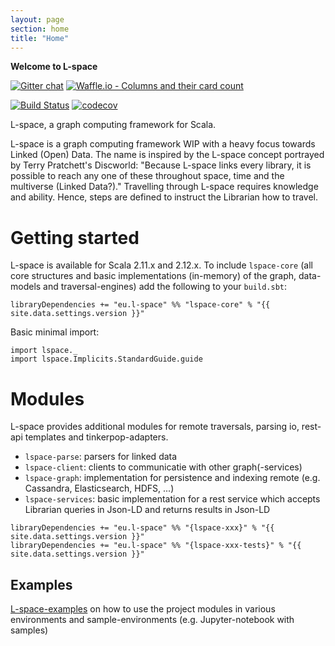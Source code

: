 ```yaml
---
layout: page
section: home
title: "Home"
---
```

**Welcome to L-space**

[![Gitter chat](https://badges.gitter.im/gitterHQ/gitter.png)](https://gitter.im/L-space/L-space)
[![Waffle.io - Columns and their card count](https://badge.waffle.io/L-space/L-space.svg?columns=all)](https://waffle.io/L-space/L-space)

[![Build Status](https://travis-ci.org/L-space/L-space.svg)](https://travis-ci.org/L-space/L-space)
[![codecov](https://codecov.io/gh/L-space/L-space/branch/master/graph/badge.svg)](https://codecov.io/gh/L-space/L-space)

L-space, a graph computing framework for Scala.

L-space is a graph computing framework WIP with a heavy focus towards Linked (Open) Data. 
The name is inspired by the L-space concept portrayed by Terry Pratchett's Discworld: 
"Because L-space links every library, it is possible to reach any one of these throughout space, 
time and the multiverse (Linked Data?)." Travelling through L-space requires knowledge and ability. 
Hence, steps are defined to instruct the Librarian how to travel.

# Getting started

L-space is available for Scala 2.11.x and 2.12.x. 
To include `lspace-core` (all core structures and basic implementations (in-memory) of the graph, 
data-models and traversal-engines) add the following to your `build.sbt`:
```
libraryDependencies += "eu.l-space" %% "lspace-core" % "{{ site.data.settings.version }}"
```
Basic minimal import:
```
import lspace._
import lspace.Implicits.StandardGuide.guide
```

# Modules

L-space provides additional modules for remote traversals, parsing io, rest-api templates and tinkerpop-adapters.

- `lspace-parse`: parsers for linked data
- `lspace-client`: clients to communicatie with other graph(-services)
- `lspace-graph`: implementation for persistence and indexing remote (e.g. Cassandra, Elasticsearch, HDFS, ...)
- `lspace-services`: basic implementation for a rest service which accepts Librarian queries in Json-LD and returns results in Json-LD

```
libraryDependencies += "eu.l-space" %% "{lspace-xxx}" % "{{ site.data.settings.version }}"
libraryDependencies += "eu.l-space" %% "{lspace-xxx-tests}" % "{{ site.data.settings.version }}"
```

## Examples
[L-space-examples](https://github.com/ThijsBroersen/L-space-examples) on how to use the project modules in various environments and 
sample-environments (e.g. Jupyter-notebook with samples)